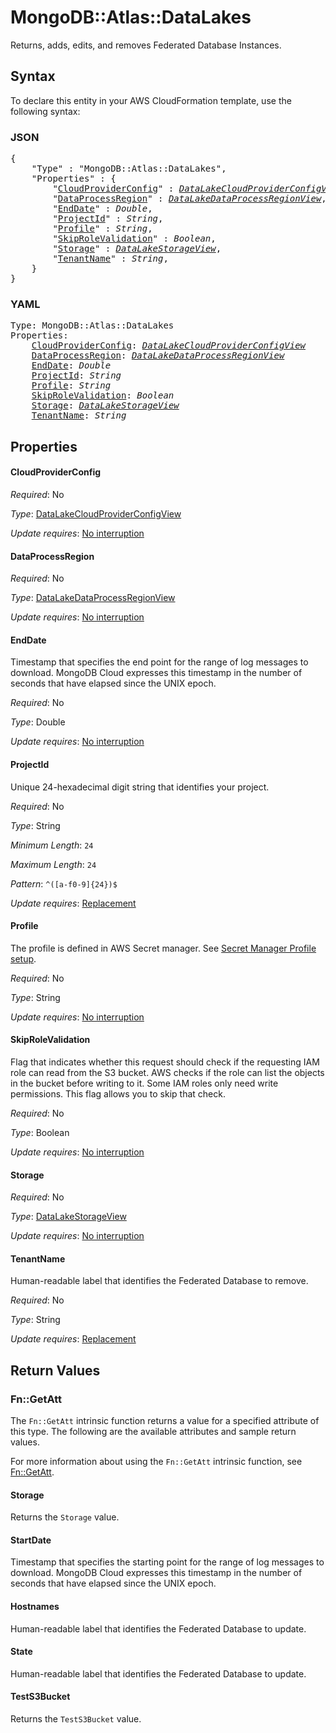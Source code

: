 # MongoDB::Atlas::DataLakes

Returns, adds, edits, and removes Federated Database Instances.

## Syntax

To declare this entity in your AWS CloudFormation template, use the following syntax:

### JSON

<pre>
{
    "Type" : "MongoDB::Atlas::DataLakes",
    "Properties" : {
        "<a href="#cloudproviderconfig" title="CloudProviderConfig">CloudProviderConfig</a>" : <i><a href="datalakecloudproviderconfigview.md">DataLakeCloudProviderConfigView</a></i>,
        "<a href="#dataprocessregion" title="DataProcessRegion">DataProcessRegion</a>" : <i><a href="datalakedataprocessregionview.md">DataLakeDataProcessRegionView</a></i>,
        "<a href="#enddate" title="EndDate">EndDate</a>" : <i>Double</i>,
        "<a href="#projectid" title="ProjectId">ProjectId</a>" : <i>String</i>,
        "<a href="#profile" title="Profile">Profile</a>" : <i>String</i>,
        "<a href="#skiprolevalidation" title="SkipRoleValidation">SkipRoleValidation</a>" : <i>Boolean</i>,
        "<a href="#storage" title="Storage">Storage</a>" : <i><a href="datalakestorageview.md">DataLakeStorageView</a></i>,
        "<a href="#tenantname" title="TenantName">TenantName</a>" : <i>String</i>,
    }
}
</pre>

### YAML

<pre>
Type: MongoDB::Atlas::DataLakes
Properties:
    <a href="#cloudproviderconfig" title="CloudProviderConfig">CloudProviderConfig</a>: <i><a href="datalakecloudproviderconfigview.md">DataLakeCloudProviderConfigView</a></i>
    <a href="#dataprocessregion" title="DataProcessRegion">DataProcessRegion</a>: <i><a href="datalakedataprocessregionview.md">DataLakeDataProcessRegionView</a></i>
    <a href="#enddate" title="EndDate">EndDate</a>: <i>Double</i>
    <a href="#projectid" title="ProjectId">ProjectId</a>: <i>String</i>
    <a href="#profile" title="Profile">Profile</a>: <i>String</i>
    <a href="#skiprolevalidation" title="SkipRoleValidation">SkipRoleValidation</a>: <i>Boolean</i>
    <a href="#storage" title="Storage">Storage</a>: <i><a href="datalakestorageview.md">DataLakeStorageView</a></i>
    <a href="#tenantname" title="TenantName">TenantName</a>: <i>String</i>
</pre>

## Properties

#### CloudProviderConfig

_Required_: No

_Type_: <a href="datalakecloudproviderconfigview.md">DataLakeCloudProviderConfigView</a>

_Update requires_: [No interruption](https://docs.aws.amazon.com/AWSCloudFormation/latest/UserGuide/using-cfn-updating-stacks-update-behaviors.html#update-no-interrupt)

#### DataProcessRegion

_Required_: No

_Type_: <a href="datalakedataprocessregionview.md">DataLakeDataProcessRegionView</a>

_Update requires_: [No interruption](https://docs.aws.amazon.com/AWSCloudFormation/latest/UserGuide/using-cfn-updating-stacks-update-behaviors.html#update-no-interrupt)

#### EndDate

Timestamp that specifies the end point for the range of log messages to download.  MongoDB Cloud expresses this timestamp in the number of seconds that have elapsed since the UNIX epoch.

_Required_: No

_Type_: Double

_Update requires_: [No interruption](https://docs.aws.amazon.com/AWSCloudFormation/latest/UserGuide/using-cfn-updating-stacks-update-behaviors.html#update-no-interrupt)

#### ProjectId

Unique 24-hexadecimal digit string that identifies your project.

_Required_: No

_Type_: String

_Minimum Length_: <code>24</code>

_Maximum Length_: <code>24</code>

_Pattern_: <code>^([a-f0-9]{24})$</code>

_Update requires_: [Replacement](https://docs.aws.amazon.com/AWSCloudFormation/latest/UserGuide/using-cfn-updating-stacks-update-behaviors.html#update-replacement)

#### Profile

The profile is defined in AWS Secret manager. See [Secret Manager Profile setup](../../../examples/profile-secret.yaml).

_Required_: No

_Type_: String

_Update requires_: [No interruption](https://docs.aws.amazon.com/AWSCloudFormation/latest/UserGuide/using-cfn-updating-stacks-update-behaviors.html#update-no-interrupt)

#### SkipRoleValidation

Flag that indicates whether this request should check if the requesting IAM role can read from the S3 bucket. AWS checks if the role can list the objects in the bucket before writing to it. Some IAM roles only need write permissions. This flag allows you to skip that check.

_Required_: No

_Type_: Boolean

_Update requires_: [No interruption](https://docs.aws.amazon.com/AWSCloudFormation/latest/UserGuide/using-cfn-updating-stacks-update-behaviors.html#update-no-interrupt)

#### Storage

_Required_: No

_Type_: <a href="datalakestorageview.md">DataLakeStorageView</a>

_Update requires_: [No interruption](https://docs.aws.amazon.com/AWSCloudFormation/latest/UserGuide/using-cfn-updating-stacks-update-behaviors.html#update-no-interrupt)

#### TenantName

Human-readable label that identifies the Federated Database to remove.

_Required_: No

_Type_: String

_Update requires_: [Replacement](https://docs.aws.amazon.com/AWSCloudFormation/latest/UserGuide/using-cfn-updating-stacks-update-behaviors.html#update-replacement)

## Return Values

### Fn::GetAtt

The `Fn::GetAtt` intrinsic function returns a value for a specified attribute of this type. The following are the available attributes and sample return values.

For more information about using the `Fn::GetAtt` intrinsic function, see [Fn::GetAtt](https://docs.aws.amazon.com/AWSCloudFormation/latest/UserGuide/intrinsic-function-reference-getatt.html).

#### Storage

Returns the <code>Storage</code> value.

#### StartDate

Timestamp that specifies the starting point for the range of log messages to download. MongoDB Cloud expresses this timestamp in the number of seconds that have elapsed since the UNIX epoch.

#### Hostnames

Human-readable label that identifies the Federated Database to update.

#### State

Human-readable label that identifies the Federated Database to update.

#### TestS3Bucket

Returns the <code>TestS3Bucket</code> value.

